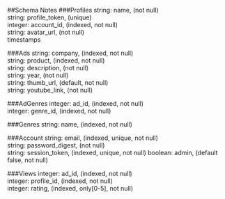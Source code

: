 ##Schema Notes
###Profiles
string: name, (not null)  
string: profile_token, (unique)  
integer: account_id, (indexed, not null)  
string: avatar_url, (not null)  
timestamps  

###Ads
string: company, (indexed, not null)  
string: product, (indexed, not null)  
string: description, (not null)  
string: year, (not null)  
string: thumb_url, (default, not null)  
string: youtube_link, (not null)  

###AdGenres
integer: ad_id, (indexed, not null)  
integer: genre_id, (indexed, not null)  

###Genres
string: name, (indexed, not null)  

###Account
string: email, (indexed, unique, not null)  
string: password_digest, (not null)  
string: session_token, (indexed, unique, not null)
boolean: admin, (default false, not null)   

###Views
integer: ad_id, (indexed, not null)  
integer: profile_id, (indexed, not null)  
integer: rating, (indexed, only[0-5], not null)  

